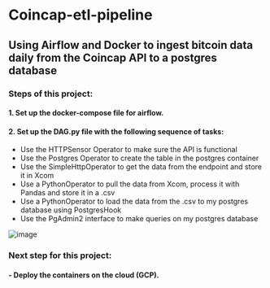 # Coincap-etl-pipeline
## Using Airflow and Docker to ingest bitcoin data daily from the Coincap API to a postgres database

### Steps of this project: 

#### 1. Set up the docker-compose file for airflow.

#### 2. Set up the DAG.py file with the following sequence of tasks:
  - Use the HTTPSensor Operator to make sure the API is functional
  - Use the Postgres Operator to create the table in the postgres container
  - Use the SimpleHttpOperator to get the data from the endpoint and store it in Xcom
  - Use a PythonOperator to pull the data from Xcom, process it with Pandas and store it in a .csv
  - Use a PythonOperator to load the data from the .csv to my postgres database using PostgresHook
  - Use the PgAdmin2 interface to make queries on my postgres database 
  
  ![image](https://user-images.githubusercontent.com/109003970/222764614-ae9913da-4fd1-475f-860f-a729c1b3601c.png)


### Next step for this project: 
#### - Deploy the containers on the cloud (GCP). 
